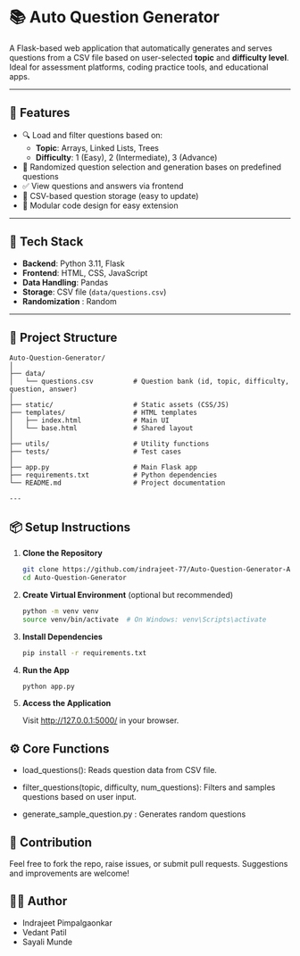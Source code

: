# 📚 Auto Question Generator

A Flask-based web application that automatically generates and serves questions from a CSV file based on user-selected **topic** and **difficulty level**. Ideal for assessment platforms, coding practice tools, and educational apps.

---

## 🚀 Features

- 🔍 Load and filter questions based on:
  - **Topic**: Arrays, Linked Lists, Trees
  - **Difficulty**: 1 (Easy), 2 (Intermediate), 3 (Advance)
- 🔄 Randomized question selection and generation  bases on predefined questions
- ✅ View questions and answers via frontend
- 📁 CSV-based question storage (easy to update)
- 🧩 Modular code design for easy extension

---

## 🧰 Tech Stack

- **Backend**: Python 3.11, Flask
- **Frontend**: HTML, CSS, JavaScript
- **Data Handling**: Pandas
- **Storage**: CSV file (`data/questions.csv`)
- **Randomization** : Random 

---

## 📂 Project Structure

```text
Auto-Question-Generator/
│
├── data/
│   └── questions.csv          # Question bank (id, topic, difficulty, question, answer)
│
├── static/                    # Static assets (CSS/JS)
├── templates/                 # HTML templates
│   ├── index.html             # Main UI
│   └── base.html              # Shared layout
│
├── utils/                     # Utility functions 
├── tests/                     # Test cases 
│
├── app.py                     # Main Flask app
├── requirements.txt           # Python dependencies
└── README.md                  # Project documentation

---
```
## 📦 Setup Instructions

1. **Clone the Repository**
   ```bash
   git clone https://github.com/indrajeet-77/Auto-Question-Generator-Akshara-Plus-Org-.git
   cd Auto-Question-Generator
   ```

2. **Create Virtual Environment** (optional but recommended)
   ```bash
   python -m venv venv
   source venv/bin/activate  # On Windows: venv\Scripts\activate
   ```

3. **Install Dependencies**
   ```bash
   pip install -r requirements.txt
   ```

4. **Run the App**
   ```bash
   python app.py
   ```

5. **Access the Application**
   
   Visit http://127.0.0.1:5000/ in your browser.
## ⚙️ Core Functions
- load_questions(): Reads question data from CSV file.

- filter_questions(topic, difficulty, num_questions): Filters and samples questions based on user input.
- generate_sample_question.py : Generates random questions

## 📌 Contribution
Feel free to fork the repo, raise issues, or submit pull requests. Suggestions and improvements are welcome!

## 🧑‍💻 Author
- Indrajeet Pimpalgaonkar
- Vedant Patil
- Sayali Munde




> 
